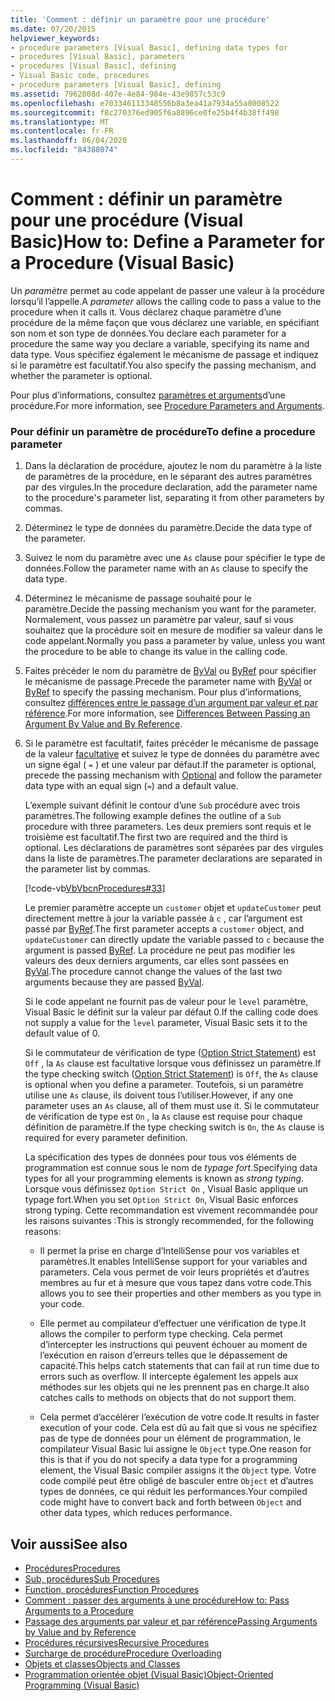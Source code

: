 ```yaml
---
title: 'Comment : définir un paramètre pour une procédure'
ms.date: 07/20/2015
helpviewer_keywords:
- procedure parameters [Visual Basic], defining data types for
- procedures [Visual Basic], parameters
- procedures [Visual Basic], defining
- Visual Basic code, procedures
- procedure parameters [Visual Basic], defining
ms.assetid: 7962808d-407e-4e84-984e-43e9857c53c9
ms.openlocfilehash: e703346113348556b8a3ea41a7934a55a8008522
ms.sourcegitcommit: f8c270376ed905f6a8896ce0fe25b4f4b38ff498
ms.translationtype: MT
ms.contentlocale: fr-FR
ms.lasthandoff: 06/04/2020
ms.locfileid: "84388074"
---
```

# <a name="how-to-define-a-parameter-for-a-procedure-visual-basic"></a><span data-ttu-id="49b94-102">Comment : définir un paramètre pour une procédure (Visual Basic)</span><span class="sxs-lookup"><span data-stu-id="49b94-102">How to: Define a Parameter for a Procedure (Visual Basic)</span></span>
<span data-ttu-id="49b94-103">Un *paramètre* permet au code appelant de passer une valeur à la procédure lorsqu’il l’appelle.</span><span class="sxs-lookup"><span data-stu-id="49b94-103">A *parameter* allows the calling code to pass a value to the procedure when it calls it.</span></span> <span data-ttu-id="49b94-104">Vous déclarez chaque paramètre d’une procédure de la même façon que vous déclarez une variable, en spécifiant son nom et son type de données.</span><span class="sxs-lookup"><span data-stu-id="49b94-104">You declare each parameter for a procedure the same way you declare a variable, specifying its name and data type.</span></span> <span data-ttu-id="49b94-105">Vous spécifiez également le mécanisme de passage et indiquez si le paramètre est facultatif.</span><span class="sxs-lookup"><span data-stu-id="49b94-105">You also specify the passing mechanism, and whether the parameter is optional.</span></span>  
  
 <span data-ttu-id="49b94-106">Pour plus d’informations, consultez [paramètres et arguments](./procedure-parameters-and-arguments.md)d’une procédure.</span><span class="sxs-lookup"><span data-stu-id="49b94-106">For more information, see [Procedure Parameters and Arguments](./procedure-parameters-and-arguments.md).</span></span>  
  
### <a name="to-define-a-procedure-parameter"></a><span data-ttu-id="49b94-107">Pour définir un paramètre de procédure</span><span class="sxs-lookup"><span data-stu-id="49b94-107">To define a procedure parameter</span></span>  
  
1. <span data-ttu-id="49b94-108">Dans la déclaration de procédure, ajoutez le nom du paramètre à la liste de paramètres de la procédure, en le séparant des autres paramètres par des virgules.</span><span class="sxs-lookup"><span data-stu-id="49b94-108">In the procedure declaration, add the parameter name to the procedure's parameter list, separating it from other parameters by commas.</span></span>  
  
2. <span data-ttu-id="49b94-109">Déterminez le type de données du paramètre.</span><span class="sxs-lookup"><span data-stu-id="49b94-109">Decide the data type of the parameter.</span></span>  
  
3. <span data-ttu-id="49b94-110">Suivez le nom du paramètre avec une `As` clause pour spécifier le type de données.</span><span class="sxs-lookup"><span data-stu-id="49b94-110">Follow the parameter name with an `As` clause to specify the data type.</span></span>  
  
4. <span data-ttu-id="49b94-111">Déterminez le mécanisme de passage souhaité pour le paramètre.</span><span class="sxs-lookup"><span data-stu-id="49b94-111">Decide the passing mechanism you want for the parameter.</span></span> <span data-ttu-id="49b94-112">Normalement, vous passez un paramètre par valeur, sauf si vous souhaitez que la procédure soit en mesure de modifier sa valeur dans le code appelant.</span><span class="sxs-lookup"><span data-stu-id="49b94-112">Normally you pass a parameter by value, unless you want the procedure to be able to change its value in the calling code.</span></span>  
  
5. <span data-ttu-id="49b94-113">Faites précéder le nom du paramètre de [ByVal](../../../language-reference/modifiers/byval.md) ou [ByRef](../../../language-reference/modifiers/byref.md) pour spécifier le mécanisme de passage.</span><span class="sxs-lookup"><span data-stu-id="49b94-113">Precede the parameter name with [ByVal](../../../language-reference/modifiers/byval.md) or [ByRef](../../../language-reference/modifiers/byref.md) to specify the passing mechanism.</span></span> <span data-ttu-id="49b94-114">Pour plus d’informations, consultez [différences entre le passage d’un argument par valeur et par référence](./differences-between-passing-an-argument-by-value-and-by-reference.md).</span><span class="sxs-lookup"><span data-stu-id="49b94-114">For more information, see [Differences Between Passing an Argument By Value and By Reference](./differences-between-passing-an-argument-by-value-and-by-reference.md).</span></span>  
  
6. <span data-ttu-id="49b94-115">Si le paramètre est facultatif, faites précéder le mécanisme de passage de la valeur [facultative](../../../language-reference/modifiers/optional.md) et suivez le type de données du paramètre avec un signe égal ( `=` ) et une valeur par défaut.</span><span class="sxs-lookup"><span data-stu-id="49b94-115">If the parameter is optional, precede the passing mechanism with [Optional](../../../language-reference/modifiers/optional.md) and follow the parameter data type with an equal sign (`=`) and a default value.</span></span>  
  
     <span data-ttu-id="49b94-116">L’exemple suivant définit le contour d’une `Sub` procédure avec trois paramètres.</span><span class="sxs-lookup"><span data-stu-id="49b94-116">The following example defines the outline of a `Sub` procedure with three parameters.</span></span> <span data-ttu-id="49b94-117">Les deux premiers sont requis et le troisième est facultatif.</span><span class="sxs-lookup"><span data-stu-id="49b94-117">The first two are required and the third is optional.</span></span> <span data-ttu-id="49b94-118">Les déclarations de paramètres sont séparées par des virgules dans la liste de paramètres.</span><span class="sxs-lookup"><span data-stu-id="49b94-118">The parameter declarations are separated in the parameter list by commas.</span></span>  
  
     [!code-vb[VbVbcnProcedures#33](~/samples/snippets/visualbasic/VS_Snippets_VBCSharp/VbVbcnProcedures/VB/Class1.vb#33)]  
  
     <span data-ttu-id="49b94-119">Le premier paramètre accepte un `customer` objet et `updateCustomer` peut directement mettre à jour la variable passée à `c` , car l’argument est passé par [ByRef](../../../language-reference/modifiers/byref.md).</span><span class="sxs-lookup"><span data-stu-id="49b94-119">The first parameter accepts a `customer` object, and `updateCustomer` can directly update the variable passed to `c` because the argument is passed [ByRef](../../../language-reference/modifiers/byref.md).</span></span> <span data-ttu-id="49b94-120">La procédure ne peut pas modifier les valeurs des deux derniers arguments, car elles sont passées en [ByVal](../../../language-reference/modifiers/byval.md).</span><span class="sxs-lookup"><span data-stu-id="49b94-120">The procedure cannot change the values of the last two arguments because they are passed [ByVal](../../../language-reference/modifiers/byval.md).</span></span>  
  
     <span data-ttu-id="49b94-121">Si le code appelant ne fournit pas de valeur pour le `level` paramètre, Visual Basic le définit sur la valeur par défaut 0.</span><span class="sxs-lookup"><span data-stu-id="49b94-121">If the calling code does not supply a value for the `level` parameter, Visual Basic sets it to the default value of 0.</span></span>  
  
     <span data-ttu-id="49b94-122">Si le commutateur de vérification de type ([Option Strict Statement](../../../language-reference/statements/option-strict-statement.md)) est `Off` , la `As` clause est facultative lorsque vous définissez un paramètre.</span><span class="sxs-lookup"><span data-stu-id="49b94-122">If the type checking switch ([Option Strict Statement](../../../language-reference/statements/option-strict-statement.md)) is `Off`, the `As` clause is optional when you define a parameter.</span></span> <span data-ttu-id="49b94-123">Toutefois, si un paramètre utilise une `As` clause, ils doivent tous l’utiliser.</span><span class="sxs-lookup"><span data-stu-id="49b94-123">However, if any one parameter uses an `As` clause, all of them must use it.</span></span> <span data-ttu-id="49b94-124">Si le commutateur de vérification de type est `On` , la `As` clause est requise pour chaque définition de paramètre.</span><span class="sxs-lookup"><span data-stu-id="49b94-124">If the type checking switch is `On`, the `As` clause is required for every parameter definition.</span></span>  
  
     <span data-ttu-id="49b94-125">La spécification des types de données pour tous vos éléments de programmation est connue sous le nom de *typage fort*.</span><span class="sxs-lookup"><span data-stu-id="49b94-125">Specifying data types for all your programming elements is known as *strong typing*.</span></span> <span data-ttu-id="49b94-126">Lorsque vous définissez `Option Strict On` , Visual Basic applique un typage fort.</span><span class="sxs-lookup"><span data-stu-id="49b94-126">When you set `Option Strict On`, Visual Basic enforces strong typing.</span></span> <span data-ttu-id="49b94-127">Cette recommandation est vivement recommandée pour les raisons suivantes :</span><span class="sxs-lookup"><span data-stu-id="49b94-127">This is strongly recommended, for the following reasons:</span></span>  
  
    - <span data-ttu-id="49b94-128">Il permet la prise en charge d’IntelliSense pour vos variables et paramètres.</span><span class="sxs-lookup"><span data-stu-id="49b94-128">It enables IntelliSense support for your variables and parameters.</span></span> <span data-ttu-id="49b94-129">Cela vous permet de voir leurs propriétés et d’autres membres au fur et à mesure que vous tapez dans votre code.</span><span class="sxs-lookup"><span data-stu-id="49b94-129">This allows you to see their properties and other members as you type in your code.</span></span>  
  
    - <span data-ttu-id="49b94-130">Elle permet au compilateur d’effectuer une vérification de type.</span><span class="sxs-lookup"><span data-stu-id="49b94-130">It allows the compiler to perform type checking.</span></span> <span data-ttu-id="49b94-131">Cela permet d’intercepter les instructions qui peuvent échouer au moment de l’exécution en raison d’erreurs telles que le dépassement de capacité.</span><span class="sxs-lookup"><span data-stu-id="49b94-131">This helps catch statements that can fail at run time due to errors such as overflow.</span></span> <span data-ttu-id="49b94-132">Il intercepte également les appels aux méthodes sur les objets qui ne les prennent pas en charge.</span><span class="sxs-lookup"><span data-stu-id="49b94-132">It also catches calls to methods on objects that do not support them.</span></span>  
  
    - <span data-ttu-id="49b94-133">Cela permet d’accélérer l’exécution de votre code.</span><span class="sxs-lookup"><span data-stu-id="49b94-133">It results in faster execution of your code.</span></span> <span data-ttu-id="49b94-134">Cela est dû au fait que si vous ne spécifiez pas de type de données pour un élément de programmation, le compilateur Visual Basic lui assigne le `Object` type.</span><span class="sxs-lookup"><span data-stu-id="49b94-134">One reason for this is that if you do not specify a data type for a programming element, the Visual Basic compiler assigns it the `Object` type.</span></span> <span data-ttu-id="49b94-135">Votre code compilé peut être obligé de basculer entre `Object` et d’autres types de données, ce qui réduit les performances.</span><span class="sxs-lookup"><span data-stu-id="49b94-135">Your compiled code might have to convert back and forth between `Object` and other data types, which reduces performance.</span></span>  
  
## <a name="see-also"></a><span data-ttu-id="49b94-136">Voir aussi</span><span class="sxs-lookup"><span data-stu-id="49b94-136">See also</span></span>

- [<span data-ttu-id="49b94-137">Procédures</span><span class="sxs-lookup"><span data-stu-id="49b94-137">Procedures</span></span>](./index.md)
- [<span data-ttu-id="49b94-138">Sub, procédures</span><span class="sxs-lookup"><span data-stu-id="49b94-138">Sub Procedures</span></span>](./sub-procedures.md)
- [<span data-ttu-id="49b94-139">Function, procédures</span><span class="sxs-lookup"><span data-stu-id="49b94-139">Function Procedures</span></span>](./function-procedures.md)
- [<span data-ttu-id="49b94-140">Comment : passer des arguments à une procédure</span><span class="sxs-lookup"><span data-stu-id="49b94-140">How to: Pass Arguments to a Procedure</span></span>](./how-to-pass-arguments-to-a-procedure.md)
- [<span data-ttu-id="49b94-141">Passage des arguments par valeur et par référence</span><span class="sxs-lookup"><span data-stu-id="49b94-141">Passing Arguments by Value and by Reference</span></span>](./passing-arguments-by-value-and-by-reference.md)
- [<span data-ttu-id="49b94-142">Procédures récursives</span><span class="sxs-lookup"><span data-stu-id="49b94-142">Recursive Procedures</span></span>](./recursive-procedures.md)
- [<span data-ttu-id="49b94-143">Surcharge de procédure</span><span class="sxs-lookup"><span data-stu-id="49b94-143">Procedure Overloading</span></span>](./procedure-overloading.md)
- [<span data-ttu-id="49b94-144">Objets et classes</span><span class="sxs-lookup"><span data-stu-id="49b94-144">Objects and Classes</span></span>](../objects-and-classes/index.md)
- [<span data-ttu-id="49b94-145">Programmation orientée objet (Visual Basic)</span><span class="sxs-lookup"><span data-stu-id="49b94-145">Object-Oriented Programming (Visual Basic)</span></span>](../../concepts/object-oriented-programming.md)
